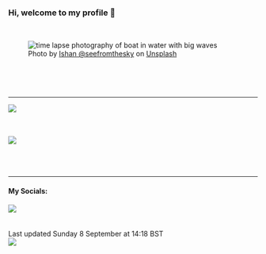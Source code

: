 <h3>Hi, welcome to my profile 👋</h3>

<br />
<figure>
  <img
    src="https://images.unsplash.com/photo-1470214304380-aadaedcfff84?crop=entropy&cs=tinysrgb&fit=max&fm=jpg&ixid=M3wyNzQ3MDB8MHwxfHJhbmRvbXx8fHx8fHx8fDE3MjU3OTgzOTV8&ixlib=rb-4.0.3&q=80&w=1080&auto=format"
    alt="time lapse photography of boat in water with big waves" 
  />
  <figcaption>Photo by <a
    href="https://unsplash.com/@seefromthesky?utm_source=Profile%20readme&utm_medium=referral">Ishan @seefromthesky</a> on <a
    href="https://unsplash.com/?utm_source=Profile%20readme&utm_medium=referral">Unsplash</a></figcaption>
</figure>




  <br /><br /><br />

<hr />
<img
  src="https://github-readme-stats.vercel.app/api?username=shanelucy&show_icons=true&theme=calm"
/>
<br /><br /><br />

<img 
  src="https://github-readme-stats.vercel.app/api/top-langs/?username=shanelucy&theme=calm"
/>
<br /><br /><br /><br />
<hr />
<h4>My Socials:</h4>
<a href="https://uk.linkedin.com/in/shane-lucy-4735b616a">
  <img
    src="https://img.shields.io/badge/linkedin%20-%230077B5.svg?&style=for-the-badge&logo=linkedin&logoColor=white"
  />
</a>
<br /><br /><br />
Last updated Sunday 8 September at 14:18 BST
<br />
<img
  src="https://github.com/ShaneLucy/ShaneLucy/workflows/README%20build/badge.svg"
/>
